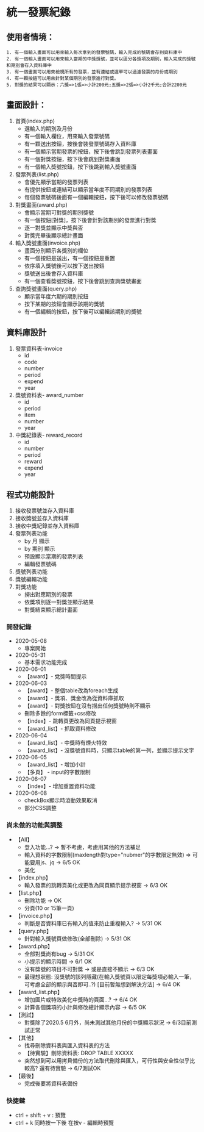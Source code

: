 # 統一發票紀錄
## 使用者情境：
```
1. 有一個輸入畫面可以用來輸入每次拿到的發票號碼，輸入完成的號碼會存到資料庫中
2. 有一個輸入畫面可以用來輸入當期的中獎獎號，並可以區分各獎項及期別，輸入完成的獎號和期別會存入資料庫中
3. 有一個畫面可以用來檢視所有的發票，並有連結或選單可以過濾發票的月份或期別
4. 有一顆按鈕可以用來針對某個期別的發票進行對獎。
5. 對獎的結果可以顯示：六獎=>1張=>小計200元;五獎=>2張=>小計2千元;合計2200元
```
## 畫面設計：
1. 首頁(index.php)
   - 選輸入的期別及月份
   - 有一個輸入欄位，用來輸入發票號碼
   - 有一顆送出按鈕，按後會裝發票號碼存入資料庫
   - 有一個顯示當期發票的按鈕，按下後會跳到發票列表畫面
   - 有一個對獎按鈕，按下後會跳到對獎畫面
   - 有一個輸入獎號按鈕，按下後跳到輸入獎號畫面
2. 發票列表(list.php)
   - 會優先顯示當期的發票列表
   - 有提供按鈕或連結可以顯示當年度不同期別的發票列表
   - 每個發票號碼後面有一個編輯按鈕，按下後可以修改發票號碼
3. 對獎畫面(award.php)
   - 會顯示當期可對獎的期別獎號
   - 有一個按鈕[對獎]，按下後會針對該期別的發票進行對獎
   - 逐一對獎並顯示中獎與否
   - 對獎完畢後顯示總計畫面
4. 輸入獎號畫面(invoice.php)
   - 畫面分別顯示各獎別的欄位
   - 有一個按鈕是送出，有一個按鈕是重置
   - 依序填入獎號後可以按下送出按鈕
   - 獎號送出後會存入資料庫
   - 有一個查看獎號按鈕，按下後會跳到查詢獎號畫面
5. 查詢獎號畫面(query.php)
   - 顯示當年度六期的期別按鈕
   - 按下某期的按鈕會顯示該期的獎號
   - 有一個編輯的按鈕，按下後可以編輯該期別的獎號
## 資料庫設計
1. 發票資料表-invoice
   - id
   - code
   - number
   - period
   - expend
   - year
2. 獎號資料表- award_number
   - id
   - period
   - item
   - number
   - year
3. 中獎紀錄表- reward_record
   - id
   - number
   - period
   - reward
   - expend
   - year
## 程式功能設計
1. 接收發票號並存入資料庫
2. 接收獎號並存入資料庫
3. 接收中獎紀錄並存入資料庫
4. 發票列表功能
   - by 月 顯示
   - by 期別 顯示
   - 預設顯示當期的發票列表
   - 編輯發票號碼
5. 獎號列表功能
6. 獎號編輯功能
7. 對獎功能
   - 撈出對應期別的發票
   - 依獎項別逐一對獎並顯示結果
   - 對獎結束顯示總計畫面

### 開發紀錄
* 2020-05-08
   - 專案開始 
* 2020-05-31
   - 基本需求功能完成
* 2020-06-01
   - 【award】- 兌獎時間提示
* 2020-06-03
   - 【award】- 整個table改為foreach生成
   - 【award】- 獎項、獎金改為從資料庫抓取
   - 【award】- 對獎按鈕在沒有撈出任何獎號時則不顯示
   - 刪除多餘的form標籤+css修改
   - 【index】- 跳轉頁更改為同頁提示視窗
   - 【award_list】- 抓取資料修改
* 2020-06-04
   - 【award_list】- 中獎時有煙火特效
   - 【award_list】- 沒獎號資料時，只顯示table的第一列，並顯示提示文字
* 2020-06-05
   - 【award_list】- 增加小計
   - 【多頁】 - input的字數限制
* 2020-06-07
   - 【index】- 增加重置資料功能
* 2020-06-08
   - checkBox顯示時滾動效果取消
   - 部分CSS調整

### 尚未做的功能與調整
* 【All】
  - 登入功能...? -> 暫不考慮，考慮用其他的方法補足
  - 輸入資料的字數限制(maxlength對type="nubmer"的字數限定無效) => 可能要用js、jq -> 6/5 OK
  - 美化
* 【index.php】
  - 輸入發票的跳轉頁美化或更改為同頁顯示提示視窗 -> 6/3 OK
* 【list.php】
  - 刪除功能 -> OK
  - 分頁(10 or 15筆一頁)
* 【invoice.php】
  - 判斷是否資料庫已有輸入的值來防止重複輸入? -> 5/31 OK
* 【query.php】
  - 針對輸入獎號頁做修改(全部刪除) -> 5/31 OK
* 【award.php】
  - 全部對獎尚有bug  -> 5/31 OK
  - 小提示的顯示時間  -> 6/1 OK
  - 沒有獎號的項目不可對獎 -> 或是直接不顯示  -> 6/3 OK
  - 最理想狀態: 沒獎號的該列隱藏(在輸入獎號頁以限定每獎項必輸入一筆，可考慮全部的顯示與否即可..?) [目前暫無想到解決方法] -> 6/4 OK
* 【award_list.php】
  - 增加圖片或特效美化中獎時的頁面...? -> 6/4 OK
  - 計算各個獎項的小計與修改總計顯示內容 -> 6/5 OK
* 【測試】
  - 對獎除了2020.5 6月外，尚未測試其他月份的中獎顯示狀況 -> 6/3目前測試正常
* 【其他】
  - 找尋刪除資料表與匯入資料表的方法
  - 【待實驗】刪除資料表: DROP TABLE XXXXX
  - 突然想到可以用拷貝備份的方法取代刪除與匯入，可行性與安全性似乎比較高? 還有待實驗 -> 6/7測試OK
* 【最後】
  - 完成後要將資料表備份

### 快捷鍵
* ctrl + shift + v : 預覽
* ctrl + k 同時按一下後 在按v - 編輯時預覽
